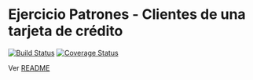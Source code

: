 # Ejercicio Patrones - Clientes de una tarjeta de crédito

[![Build Status](https://travis-ci.com/uqbar-project/eg-tarjeta-credito-xtend.svg?branch=decorator)](https://travis-ci.com/uqbar-project/eg-tarjeta-credito-xtend) [![Coverage Status](https://coveralls.io/repos/github/uqbar-project/eg-tarjeta-credito-xtend/badge.svg?branch=decorator&service=github)](https://coveralls.io/github/uqbar-project/eg-tarjeta-credito-xtend?branch=decorator&service=github)

Ver [README](https://github.com/uqbar-project/eg-tarjeta-credito-xtend/blob/master/README.md)
